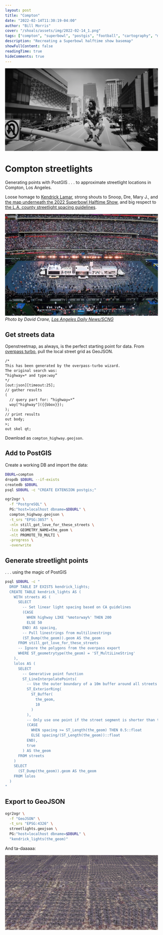 ```yaml
---
layout: post
title: "Compton"
date: "2022-02-14T11:30:19-04:00"
author: "Bill Morris"
cover: "/shoals/assets/img/2022-02-14_1.png"
tags: ["compton", "superbowl", "postgis", "football", "cartography", "mapping", "hiphop"]
description: "Recreating a Superbowl halftime show basemap"
showFullContent: false
readingTime: true
hideComments: true
---
```


![1](/shoals/assets/img/2022-02-14_1.png)

# Compton streetlights
Generating points with PostGIS . . . to approximate streetlight locations in Compton, Los Angeles.

Loose homage to [Kendrick Lamar](https://youtu.be/Z-48u_uWMHY?t=275), strong shouts to Snoop, Dre, Mary J., and [the map underneath the 2022 Superbowl Halftime Show](https://youtu.be/gdsUKphmB3Y?t=34), and big respect to [the L.A. county streetlight spacing guidelines](https://pw.lacounty.gov/tnl/streetlights/docs/guidelines.pdf).

![3](/shoals/assets/img/2022-02-14_3.jpeg)
_Photo by David Crane, [Los Angeles Daily News/SCNG](https://www.dailynews.com/2022/02/13/fans-loved-the-super-bowl-halftime-show-celebrating-la-especially-compton/)_

## Get streets data
Openstreetmap, as always, is the perfect starting point for data. From [overpass turbo](https://overpass-turbo.eu/s/1g6d), pull the local street grid as GeoJSON.

```
/*
This has been generated by the overpass-turbo wizard.
The original search was:
“highway=* and type:way”
*/
[out:json][timeout:25];
// gather results
(
  // query part for: “highway=*”
  way["highway"]({{bbox}});
);
// print results
out body;
>;
out skel qt;
```

Download as `compton_highway.geojson`.

## Add to PostGIS
Create a working DB and import the data:

```sh
DBURL=compton
dropdb $DBURL --if-exists
createdb $DBURL
psql $DBURL -c "CREATE EXTENSION postgis;"
```

```sh
ogr2ogr \
  -f "PostgreSQL" \
  PG:"host=localhost dbname=$DBURL" \
  compton_highway.geojson \
  -t_srs "EPSG:3857" \
  -nln still_got_love_for_these_streets \
  -lco GEOMETRY_NAME=the_geom \
  -nlt PROMOTE_TO_MULTI \
  -progress \
  -overwrite
```

## Generate streetlight points
. . . using the magic of PostGIS

```sh
psql $DBURL -c "
  DROP TABLE IF EXISTS kendrick_lights;
  CREATE TABLE kendrick_lights AS (
    WITH streets AS (
      SELECT
        -- Set linear light spacing based on CA guidelines
        (CASE
          WHEN highway LIKE '%motorway%' THEN 200
          ELSE 50
        END) AS spacing,
        -- Pull linestrings from multilinestrings
        (ST_Dump(the_geom)).geom AS the_geom
      FROM still_got_love_for_these_streets
      -- Ignore the polygons from the overpass export
      WHERE ST_geometrytype(the_geom) = 'ST_MultiLineString'
    ),
    lolos AS (
      SELECT
        -- Generative point function
        ST_LineInterpolatePoints(
          -- Use the outer boundary of a 10m buffer around all streets
          ST_ExteriorRing(
            ST_Buffer(
              the_geom,
              10
            )
          ),
          -- Only use one point if the street segment is shorter than the class spacing
          (CASE
            WHEN spacing >= ST_Length(the_geom) THEN 0.5::float
            ELSE spacing/(ST_Length(the_geom))::float
          END),
          true
        ) AS the_geom
      FROM streets
    )
    SELECT
      (ST_Dump(the_geom)).geom AS the_geom
    FROM lolos
  )
"
```

## Export to GeoJSON

```sh
ogr2ogr \
  -f "GeoJSON" \
  -t_srs "EPSG:4326" \
  streetlights.geojson \
  PG:"host=localhost dbname=$DBURL" \
  "kendrick_lights(the_geom)"
```

And ta-daaaaa:

![4](/shoals/assets/img/2022-02-14_4.png)
